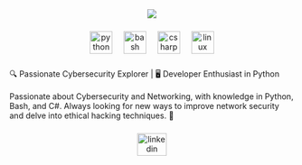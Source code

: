 <div align="center">
  <img height="" src="https://i.pinimg.com/originals/a9/11/4b/a9114b29740d21abfb82be39e2c01eaa.jpg"  />
</div>

###

<div align="center">
  <img src="https://cdn.jsdelivr.net/gh/devicons/devicon/icons/python/python-original.svg" height="40" alt="python logo"  />
  <img width="12" />
  <img src="https://cdn.jsdelivr.net/gh/devicons/devicon/icons/bash/bash-original.svg" height="40" alt="bash logo"  />
  <img width="12" />
  <img src="https://cdn.jsdelivr.net/gh/devicons/devicon/icons/csharp/csharp-original.svg" height="40" alt="csharp logo"  />
  <img width="12" />
  <img src="https://cdn.jsdelivr.net/gh/devicons/devicon/icons/linux/linux-original.svg" height="40" alt="linux logo"  />
</div>

###

<p align="left">🔍 Passionate Cybersecurity Explorer | 🖥️ Developer Enthusiast in Python<br><br>Passionate about Cybersecurity and Networking, with knowledge in Python, Bash, and C#. Always looking for new ways to improve network security and delve into ethical hacking techniques. 🚀</p>

###

<div align="center">
  <a href="https://www.linkedin.com/in/emir-ataide/" target="_blank">
    <img src="https://raw.githubusercontent.com/maurodesouza/profile-readme-generator/master/src/assets/icons/social/linkedin/default.svg" width="52" height="40" alt="linkedin logo"  />
  </a>
</div>

###


###
